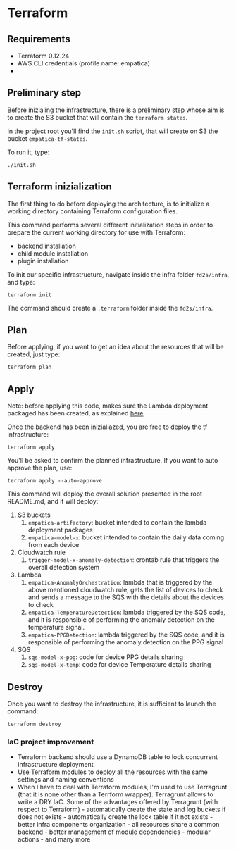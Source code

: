# Terraform

## Requirements

- Terraform 0.12.24
- AWS CLI credentials (profile name: empatica)
-

## Preliminary step

Before inizialing the infrastructure, there is a preliminary step whose aim is to create the S3 bucket
that will contain the `terraform states`.

In the project root you'll find the `init.sh` script, that will create on S3 the bucket `empatica-tf-states`.

To run it, type:

```
./init.sh
```

## Terraform inizialization

The first thing to do before deploying the architecture, is to initialize a working directory containing Terraform
configuration files.

This command performs several different initialization steps in order to prepare the current working directory for
use with Terraform:

- backend installation
- child module installation
- plugin installation

To init our specific infrastructure, navigate inside the infra folder `fd2s/infra`, and type:

```
terraform init
```

The command should create a `.terraform` folder inside the `fd2s/infra`.

## Plan

Before applying, if you want to get an idea about the resources that will be created, just type:

```
terraform plan
```

## Apply

Note: before applying this code, makes sure the Lambda deployment packaged has been created, as explained [here](../code/README.md)

Once the backend has been inizialiazed, you are free to deploy the tf infrastructure:

```
terraform apply
```

You'll be asked to confirm the planned infrastructure.
If you want to auto approve the plan, use:

```
terraform apply --auto-approve
```

This command will deploy the overall solution presented in the root README.md, and it will deploy:

1. S3 buckets
   1. `empatica-artifactory`: bucket intended to contain the lambda deployment packages
   2. `empatica-model-x`: bucket intended to contain the daily data coming from each device
2. Cloudwatch rule
   1. `trigger-model-x-anomaly-detection`: crontab rule that triggers the overall detection system
3. Lambda
   1. `empatica-AnomalyOrchestration`: lambda that is triggered by the above mentioned cloudwatch
      rule, gets the list of devices to check and sends a message to the SQS with the details about the devices to check
   2. `empatica-TemperatureDetection`: lambda triggered by the SQS code, and it is responsible of performing the
      anomaly detection on the temperature signal.
   3. `empatica-PPGDetection`: lambda triggered by the SQS code, and it is responsible of performing the
      anomaly detection on the PPG signal
4. SQS
   1. `sqs-model-x-ppg`: code for device PPG details sharing
   2. `sqs-model-x-temp`: code for device Temperature details sharing

## Destroy

Once you want to destroy the infrastructure, it is sufficient to launch the command:

```
terraform destroy
```

### IaC project improvement

- Terraform backend should use a DynamoDB table to lock concurrent infrastructure deployment
- Use Terraform modules to deploy all the resources with the same settings and naming conventions
- When I have to deal with Terraform modules, I'm used to use Terragrunt (that it is none other than a Terrform wrapper).
  Terragrunt allows to write a DRY IaC. Some of the advantages offered by Terragrunt (with respect to Terraform) - automatically create the state and log buckets if does not exists - automatically create the lock table if it not exists - better infra components organization - all resources share a common backend - better management of module dependencies - modular actions - and many more
